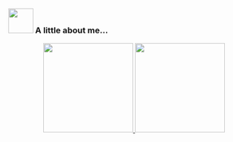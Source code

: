 ### <img src="https://media.giphy.com/media/VgCDAzcKvsR6OM0uWg/giphy.gif" width="50">  A little about me... 
<div align="center">
  <a href="https://github.com/pedrocoronel">
  <img height="180em" src="https://github-readme-stats.vercel.app/api?username=pedrocoronel&show_icons=true&theme=dark&include_all_commits=true&count_private=true"/>
  <img height="180em" src="https://github-readme-stats.vercel.app/api/top-langs/?username=pedrocoronel&layout=compact&langs_count=7&theme=dark"/>
</div>
 
